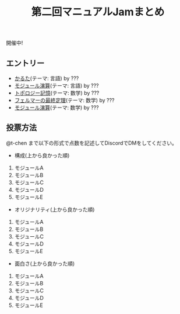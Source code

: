 ﻿---
layout: default
title: 第二回マニュアルJamまとめ
description: KTaNE Japanで開催された第二回マニュアルJamのまとめです
lang: ja_JP
---

開催中!

## エントリー

* [かるた](https://tepel-chen.github.io/ModuleJamJP2/Karuta.html)(テーマ: 言語) by ???
* [モジュール演算](https://tepel-chen.github.io/ModuleJamJP2/Words%20Math.html)(テーマ: 言語) by ???
* [トポロジー記憶](https://tepel-chen.github.io/ModuleJamJP2/Topology%20Memory.html)(テーマ: 数学) by ???
* [フェルマーの最終定理](https://tepel-chen.github.io/ModuleJamJP2/Fermat's%20Last%20Theorem.pdf)(テーマ: 数学) by ???
* [モジュール演算](https://tepel-chen.github.io/ModuleJamJP2/Mod%20Operation.html)(テーマ: 数学) by ???

## 投票方法
@t-chen まで以下の形式で点数を記述してDiscordでDMをしてください。

* 構成(上から良かった順)
1. モジュールA
2. モジュールB
3. モジュールC
4. モジュールD
5. モジュールE

* オリジナリティ(上から良かった順)
1. モジュールA
2. モジュールB
3. モジュールC
4. モジュールD
5. モジュールE

* 面白さ(上から良かった順)
1. モジュールA
2. モジュールB
3. モジュールC
4. モジュールD
5. モジュールE